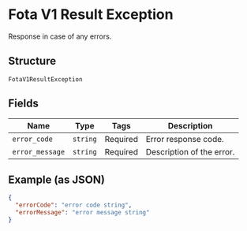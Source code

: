 
# Fota V1 Result Exception

Response in case of any errors.

## Structure

`FotaV1ResultException`

## Fields

| Name | Type | Tags | Description |
|  --- | --- | --- | --- |
| `error_code` | `string` | Required | Error response code. |
| `error_message` | `string` | Required | Description of the error. |

## Example (as JSON)

```json
{
  "errorCode": "error code string",
  "errorMessage": "error message string"
}
```

